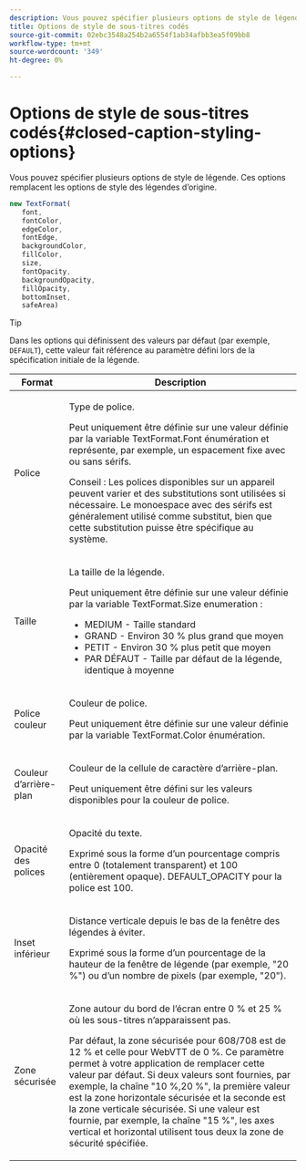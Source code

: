```yaml
---
description: Vous pouvez spécifier plusieurs options de style de légende. Ces options remplacent les options de style des légendes d’origine.
title: Options de style de sous-titres codés
source-git-commit: 02ebc3548a254b2a6554f1ab34afbb3ea5f09bb8
workflow-type: tm+mt
source-wordcount: '349'
ht-degree: 0%

---
```


# Options de style de sous-titres codés{#closed-caption-styling-options}

Vous pouvez spécifier plusieurs options de style de légende. Ces options remplacent les options de style des légendes d’origine.

```js
new TextFormat( 
   font,  
   fontColor,  
   edgeColor,  
   fontEdge,  
   backgroundColor,  
   fillColor,  
   size,  
   fontOpacity,  
   backgroundOpacity,  
   fillOpacity, 
   bottomInset, 
   safeArea) 
```

>[!TIP]
>
>Dans les options qui définissent des valeurs par défaut (par exemple, `DEFAULT`), cette valeur fait référence au paramètre défini lors de la spécification initiale de la légende.

<table frame="all" colsep="1" rowsep="1" id="table_87205DEFEE384AF4AF83952B15E18A42"> 
 <thead> 
  <tr rowsep="1"> 
   <th colname="1" class="entry"> Format </th> 
   <th colname="2" class="entry"> Description </th> 
  </tr> 
 </thead>
 <tbody> 
  <tr rowsep="1"> 
   <td colname="1"> Police </td> 
   <td colname="2"> <p>Type de police. </p> <p>Peut uniquement être définie sur une valeur définie par la variable <span class="codeph"> TextFormat.Font </span> énumération et représente, par exemple, un espacement fixe avec ou sans sérifs. </p> <p>Conseil : Les polices disponibles sur un appareil peuvent varier et des substitutions sont utilisées si nécessaire. Le monoespace avec des sérifs est généralement utilisé comme substitut, bien que cette substitution puisse être spécifique au système. </p> </td> 
  </tr> 
  <tr rowsep="1"> 
   <td colname="1"> Taille </td> 
   <td colname="2"> <p>La taille de la légende. </p> <p> Peut uniquement être définie sur une valeur définie par la variable <span class="codeph"> TextFormat.Size </span> enumeration : 
     <ul compact="yes" id="ul_544BFC7A46474A74839477108F1AB1E9"> 
      <li id="li_A592ED46B8DF4D8FAD7AF3BD931A712B"> <span class="codeph"> MEDIUM </span> - Taille standard </li> 
      <li id="li_4F8CEDE54965430EB707DD3D5B2E3F87"> <span class="codeph"> GRAND </span> - Environ 30 % plus grand que moyen </li> 
      <li id="li_D78D823883F54D869118BAB58257E377"> <span class="codeph"> PETIT </span> - Environ 30 % plus petit que moyen </li> 
      <li id="li_9299C13408584A38835F8D91BD048083"> <span class="codeph"> PAR DÉFAUT </span> - Taille par défaut de la légende, identique à moyenne </li> 
     </ul> </p> </td> 
  </tr> 
  <tr rowsep="1"> 
   <td colname="1"> Police couleur </td> 
   <td colname="2"> <p>Couleur de police. </p> <p>Peut uniquement être définie sur une valeur définie par la variable <span class="codeph"> TextFormat.Color </span> énumération. </p> </td> 
  </tr> 
  <tr rowsep="1"> 
   <td colname="1"> Couleur d’arrière-plan </td> 
   <td colname="2"> <p>Couleur de la cellule de caractère d’arrière-plan. </p> <p>Peut uniquement être défini sur les valeurs disponibles pour la couleur de police. </p> </td> 
  </tr> 
  <tr rowsep="1"> 
   <td colname="1"> Opacité des polices </td> 
   <td colname="2"> <p>Opacité du texte. </p> <p>Exprimé sous la forme d’un pourcentage compris entre 0 (totalement transparent) et 100 (entièrement opaque). <span class="codeph"> DEFAULT_OPACITY </span> pour la police est 100. </p> </td> 
  </tr> 
  <tr rowsep="1"> 
   <td colname="1"> Inset inférieur </td> 
   <td colname="2"> <p>Distance verticale depuis le bas de la fenêtre des légendes à éviter. </p> <p>Exprimé sous la forme d’un pourcentage de la hauteur de la fenêtre de légende (par exemple, "20 %") ou d’un nombre de pixels (par exemple, "20"). </p> </td> 
  </tr> 
  <tr rowsep="1"> 
   <td colname="1"> Zone sécurisée </td> 
   <td colname="2"> <p>Zone autour du bord de l’écran entre 0 % et 25 % où les sous-titres n’apparaissent pas. </p> <p>Par défaut, la zone sécurisée pour 608/708 est de 12 % et celle pour WebVTT de 0 %. Ce paramètre permet à votre application de remplacer cette valeur par défaut. Si deux valeurs sont fournies, par exemple, la chaîne "10 %,20 %", la première valeur est la zone horizontale sécurisée et la seconde est la zone verticale sécurisée. Si une valeur est fournie, par exemple, la chaîne "15 %", les axes vertical et horizontal utilisent tous deux la zone de sécurité spécifiée. </p> </td> 
  </tr> 
 </tbody> 
</table>
